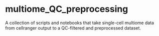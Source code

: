 # multiome_QC_preprocessing
A collection of scripts and notebooks that take single-cell multiome data from cellranger output to a QC-filtered and preprocessed dataset.
